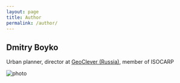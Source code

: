 ```yaml
---
layout: page
title: Author
permalink: /author/
---
```


## Dmitry Boyko
Urban planner, director at [GeoClever (Russia)](https://geoclever.ru), member of ISOCARP

![photo](/pause/images/author-pic.jpg)
